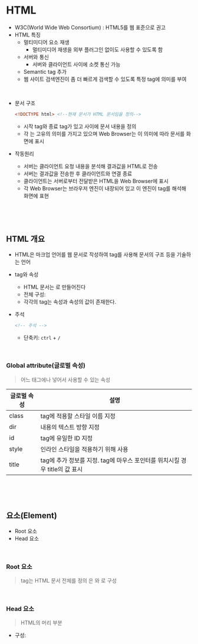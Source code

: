 # HTML

* W3C(World Wide Web Consortium) : HTML5를 웹 표준으로 권고
* HTML 특징
  * 멀티미디어 요소 재생
    * 멀티미디어 재생을 외부 플러그인 없이도 사용할 수 있도록 함
  * 서버와 통신
    * 서버와 클라이언트 사이에 소켓 통신 가능
  * Semantic tag 추가
  * 웹 사이트 검색엔진이 좀 더 빠르게 검색할 수 있도록 특정 tag에 의미를 부여

​          

* 문서 구조

  ```html
  <!DOCTYPE html> <!--현재 문서가 HTML 문서임을 정의-->
  ```

  * 시작 tag와 종료 tag가 있고 <tag> 사이에 문서 내용을 정의
  * 각 <tag>는 고유의 의미를 가지고 있으며 Web Browser는 이 의미에 따라 문서를 화면에 표시



* 작동원리
  * 서버는 클라이언트 요청 내용을 분석해 결과값을 HTML로 전송
  * 서버는 결과값을 전송한 후 클라이언트와 연결 종료
  * 클라이언트는 서버로부터 전달받은 HTML을 Web Browser에 표시
  * 각 Web Browser는 브라우저 엔진이 내장되어 있고 이 엔진이 tag를 해석해 화면에 표현

​        

​        

## HTML 개요

* HTML은 마크업 언어를 웹 문서로 작성하여 tag를 사용해 문서의 구조 등을 기술하는 언어

* tag와 속성

  * HTML 문서는 <tag>로 만들어진다
  * 전체 구성: <html> <head> <body>
  * 각각의 tag는 속성과 속성의 값이 존재한다.

* 주석

  ```html
  <!-- 주석 -->
  ```

  * 단축키: `ctrl` + `/`

​         

### Global attribute(글로벌 속성)

> 어느 태그에나 넣어서 사용할 수 있는 속성

| 글로벌 속성 | 설명                                                         |
| ----------- | ------------------------------------------------------------ |
| class       | tag에 적용할 스타일 이름 지정                                |
| dir         | 내용의 텍스트 방향 지정                                      |
| id          | tag에 유일한 ID 지정                                         |
| style       | 인라인 스타일을 적용하기 위해 사용                           |
| title       | tag에 추가 정보를 지정. tag에 마우스 포인터를 위치시킬 경우 title의 값 표시 |

​                

​                        

## 요소(Element)

* Root 요소
* Head 요소

​        

### Root 요소

> <html> tag는 HTML 문서 전체를 정의
>
> <html>은 <head>와 <body>로 구성

​         

### Head 요소

> HTML의 머리 부분

* 구성: <title>, <meta>, <style>, <script>, <link>

* title : 문서의 제목을 의미, 브라우저 제목 표시줄에 tag 내용이 나타남

* meta : 문서의 작성자, 날짜, 키워드 등 브라우저의 본문에 나타나지 않는 일반 정보를 나타냄

  * 속성: name, content, http-equiv, charset

    ```html
    <meta name ="name" content="value">
    <!-- name 속성에는 description, keyword, author 등이 있다-->
    
    <meta http-equiv="refresh" content="30">
    ```

  ​               

    

### Body

* 보여질 내용을 작성

  * id 속성은 중복X, class는 중복O

* Heading: <h1>~<h6>

* 특수문자

  * `&nbsp;` : 공백
  * `&lt;` : less than(<)
  * `&gt;` : greater than(>)
  * `&amp;` : Ampersand(&)
  * `&quot;` : Quotation mark(")
  * `&copy` : Copyright (&copy;)
  * `&reg;` : registered trademark(&reg;)

* **포맷팅 요소**

  * 화면에는 동일하게 출력되지만 의미가 다르다

  | tag명          | 설명                                         |
  | -------------- | -------------------------------------------- |
  | <abbr>         | 생략된 약어 표시(Title 속성 함께 사용)       |
  | <address>      | 연락처 정보 표시                             |
  | <blockquote>   | **긴 인용문구, 좌우 들여쓰기**               |
  | <q>            | 짧은 인용문구, 좌우 따옴표 붙음              |
  | <cite>         | 웹 문서나 포스트에서 참고 내용 표시          |
  | <pre>          | **공백, 줄바꿈등 입력된 그대로 화면에 표시** |
  | <code>         | 컴퓨터 인식을 위한 소스 코드                 |
  | <mark>         | 특정 문자열 강조                             |
  | <hr>           | **구분선**                                   |
  | <b>, <strong>  | 굵은 글씨                                    |
  | <i>, <em>      | 이탤릭                                       |
  | <big>, <small> | 큰 글자, 작은 글자                           |
  | <sup>, <sub>   | **위 첨자, 아래 첨자**                       |
  | <s>, <u>       | **취소선, 밑줄(underline)**                  |

  ```html
  	<pre>
  		<code>
  			function test(){
  				alert("함수가 그대로 출력");
  			}
  		</code>
  	</pre>
  ```



* **목록형 요소** : 하나 이상의 하위 tag를 포함한다

  | tag명 | 설명                      | 속성     | 속성값 | 설명            |
  | ----- | ------------------------- | -------- | ------ | --------------- |
  | <ul>  | 번호 없는 목록            | type     | 1      | 숫자(기본값)    |
  | <ol>  | 번호 있는 목록            | type     | a      | 영문 소문자     |
  | <li>  | 목록 항목의 하위 태그     | type     | A      | 영문 대문자     |
  | <dl>  | 용어 정의와 설명을 목록화 | type     | i, l   | 로마숫자(소/대) |
  | <dt>  | 용어 목록의 정의 부분     | start    | 숫자   | 시작 번호       |
  | <dd>  | 용어 목록의 설명부분      | reversed |        | 역순 표시       |

  ```html
  <ol type="i" start="100">
    <li>사과 &amp; 귤</li>
    <li>감자</li>
  </ol>
  ```

  * 실습

    ```html
    	<big>html study</big>
    	<ul>
    		<li>index - 숫자</li>
    			<ol type="1">
    				<li>HTML5와 CSS3의 소개</li>
    				<li>HTML 기본</li>
    				<li>HTML 마크업 요소</li>
    				<li>CSS 기본</li>
    				<li>CSS 이해</li>
    			</ol>
    		<li>index - 알파벳</li>
    			<ol type="a">
    				<li>HTML5와 CSS3의 소개</li>
    				<li>HTML 기본</li>
    				<li>HTML 마크업 요소</li>
    				<li>CSS 기본</li>
    				<li>CSS 이해</li>
    			</ol>
    	</ul>
    ```



* **table**

  > HTML table 모델은 데이터를 행(row)과 열(column)의 셀(cell)에 표시

  ```html
  <caption>테이블</caption>
  <table>
    <colgroup>
      <col span="2" style="background-color: skyblue">
    </colgroup>
    <thead>
      <tr>
        <th>id</th>
        <th>name</th>
        <th>age</th>
      </tr>
    </thead>
    <tbody>
      <tr>
        <td>1</td>
        <td>홍길동</td>
        <td>19</td>
      </tr>
    </tbody>
    <tfoot>	</tfoot>
  </table>
  ```

  * 제목: <caption>
  * 행 그룹 요소: <thead>, <tbody>, <tfoot>
  * 열 그룹 요소: <colgroup>
  * 열 태그: <col> , span 타입 = 열 개수 지정 
  * 행 표시: <tr>
  * 강조 표시: <th>
  * 내용 표시: <td>
  * 그룹: <colgroup>, <rowspan>
  * 속성: HTML5부터는 지원X, CSS로 적용한다.
    * frame : 특정 선을 보여줄지 결정
    * rules : 셀과 셀 사이 줄을 보여줄지 결정
    * align : background, bgcolor, border 속성 등

​         

​          

### img

* src속성 : 이미지 경로 지정(상대 경로, 절대 경로)

* height / width : 이미지 사이즈 결정

* alt : 이미지가 없는 경우 대신 보여질 텍스트

* 이미지 관련 태그 <figure> :  설명 글을 붙여야 할 태그

  * <figcaption> : 설명 내용

  ```html
  <figure>
  	<img scr="경로" title="배경입니다">
  	<figcaption>배경이 좋네요<figcaption>
  </figure>
  ```

   

​        

### a 태그 (Anchor)

* href 속성을 사용해 이동할 문서의 URL이나 문서의 책갈피 지정

* target 속성 : 하이퍼링크를 클릭했을 때 현재 윈도우 또는 새로운 윈도우로 이동할지 지정

  | 속성 값 | 설명                                                         |
  | ------- | ------------------------------------------------------------ |
  | _blank  | 링크 내용이 새 창이나 새 탭에서 열린다                       |
  | _self   | 링크가 있는 화면에서 열린다                                  |
  | _parent | 프레임을 사용했을 때 링크 내용을 부모 프레임에 표시          |
  | _top    | 프레임을 사용했을 때 프레임에서 벗어나 링크 내용을 전체 화면으로 표시 |

* 같은 페이지 안에서 이동하는 법: 특정 id나 class의 이름을 적는다

  ```html
  <a href="#content">내용1</a>
  
  <p>
    매우 긴 내용
  </p>
  
  <p id="content">
    이동하고자 하는 내용
  </p>
  ```

* **<map>  :  하나의 이미지 안에 여러 개의 link**

  * <area> : <a> 태그 대신 사용, href, target, shape 속성

    * shape 속성의 값 = default, rect, circle, poly

    ```html
    <img src="../경로">
    
    <map name="Logo">
    	<area shape="rect" coords="5,5,185,80" href="http://www.naver.com" target="_blank">
    </map>
    ```

    

​         

### iframe 요소

> 화면의 일부분에 다른 문서를 포함

* src 속성을 통해 외부 문서의 경로 지정
* height, width 속성으로 사이즈 지정
* name으로 프레임 이름 지정

```html
<iframe src="java.html" name="javascript" width="500" height="300"></iframe>
```

​       

​         

### form control 요소

* 사용자로부터 데이터를 입력 받아 서버에서 처리하기 위한 용도로 사용(전송:submit)
*  <form> 태그 하위에 위치해야 서버로 전송

#### form 속성

| 속성          | 설명                                                         |
| ------------- | ------------------------------------------------------------ |
| method        | 사용자가 입력한 내용을 서버 쪽 프로그램으로 어떻게 넘겨줄지 지정 |
| method="get"  | 주소 표시줄에 사용자가 입력한 내용 표시. 256~2048bytes의 데이터만 전송 |
| method="post" | HTTP 메세지의 Body에 담아서 전송하기 때문에 전송 내용 길이 제한X<br />사용자가 입력한 내용이 표시X |
| name          | form의 이름 지정                                             |
| action        | <form> 태그 안 내용을 처리해줄 서버상 프로그램 지정(URL)     |
| target        | <action> 태그에서 지정한 스크립트 파일을 현재 창이 아닌 다른 위치에 열도록 지정 |
| autocomplete  | 자동완성 기능, 기본값 on                                     |

​        

* **form 컨트롤 요소**

| tag명                               | 설명                                                         |
| ----------------------------------- | ------------------------------------------------------------ |
| <form>                              | 사용자에게 입력 받을 항목 정의, 여러 개 control 요소 포함    |
| <input>                             | 텍스트 box, 체크 box, 라디오 버튼 등 사용자가 데이터를 입력할 수 있도록 함 |
| <textarea>                          | 여러 줄의 문자 입력, cols / rows 속성으로 박스 크기 조정, disabled 속성으로 수정불가 내용 표시 |
| <button>                            | 버튼을 표시                                                  |
| <select><br /><option value="내용"> | select 태그 : 셀렉트 박스, size(dropdown 항목 개수 지정) / multiple(ctrl 키를 누른 상태로 여러 항목 선택) <br />option 태그 : selected(화면에 표시될 때 기본으로 선택되어 있는 옵션), value(전송할 값)<br /><optgroup label="그룹명"> option을 그룹으로 보여주기 위한 태그 |
| <optgroup>                          | select box의 각 항목 그룹화                                  |
| <option>                            | select box의 각 항목 정의                                    |
| <label>                             | for 속성을 이용해 다른 control 요소와 텍스트 연결            |
| <fieldset>                          | 입력 항목들을 그룹화                                         |
| <legend>                            | <fieldset>의 제목 지정                                       |
| <progress><br /><meter>             | 작업의 진행 상태 표시, value, max<br />progress와 비슷, low / high / optimum : 낮은 높은 최적 값을 지정(그에 따라 색이 달라짐) |

```html
	<h2>form control - label</h2>
	<fieldset>
		<legend>필수 입력</legend>
	<form method="post" action="Login.jsp">
		<ul type="none">
			<li>
				<label for="userid">아이디 :</label>
				<input type="text" id="userid" name="userid">
			</li>
			<li>
				<label for="pass">비밀번호 :</label>
				<input type="password" id="pass" name="pass">
			</li>
			<li><input type="submit" value="로그인"><input type="reset"></li>
		</ul>
	</form>
	</fieldset>
```

*  input 태그 속성들

| type           | 설명                                                         |
| -------------- | ------------------------------------------------------------ |
| text           | 한 줄의 텍스트 입력, name/size/value/maxlength               |
| password       | 비밀번호, name/size/value/maxlength                          |
| search         | 검색 상자                                                    |
| tel            | 전화번호                                                     |
| url            | URL                                                          |
| email          | email                                                        |
| datetime       | 국제 표준시(UTC)                                             |
| datetime-local | 사용자 지역을 기준으로 날짜와 시간                           |
| date           | 사용자 지역을 기준으로 날짜(년/월/일), min/max/step/value(초기값) |
| month          | 사용자 지역을 기준으로 날짜(년/월)                           |
| week           | 사용자 지역을 기준으로 날짜(년/주)                           |
| time           | 사용자 지역을 기준으로 날짜(시,분,초,분할 초)                |
| number         | 숫자 조절표, min/max/step/value(초기값)                      |
| range          | 숫자 조절 막대, min/max/step/value(초기값)                   |
| color          | 색상 표                                                      |
| checkbox       | checkbox                                                     |
| radio          | radio box                                                    |
| file           | 파일 첨부 버튼                                               |
| submit         | 서버 전송 버튼                                               |
| image          | submit + image (submit인데 이미지로 그냥 대체할 수 있다고 생각) |
| reset          | 리셋 버튼                                                    |
| button         | 기능이 없는 버튼, value/onclick                              |
| hidden         | 사용자에게 보이지 않지만 서버로 넘겨지는 값                  |

```html
<input type="button" value="버튼" onclick="alert('일반 버튼입니다')">
```

​       

* 사용자 입력을 위한 input

| 속성                     | 설명                                                         |
| ------------------------ | ------------------------------------------------------------ |
| autofocus                | 페이지 로딩 후 마우스 커서 표시                              |
| placeholder              | 텍스트 입력시 적당한 힌트 표시                               |
| readonly                 | =true, 등으로 지정                                           |
| required                 | submit 하기 전에 필수적으로 입력해야 하는 부분 체크          |
| min,max,step             |                                                              |
| size,minlength,maxlength |                                                              |
| Height,width             |                                                              |
| list                     | <datalist> 에 미리 정의해 놓은 옵션 값을 <input> 안에 나열해 보여줌 |
| multiple                 | type이 `email`이나 `file` 등 두 개 이상일 때 두 개 이상 값을 입력 |

```html
<input type="text" list="datalist id"> <!--만들어 놓은 틀을 불러옴-->

<datalist id = "datalist id"> <!--미리 만들어놓은 틀-->
	<option>1</option>
  <option>2</option>
</datalist>
```

​            



### 공간 분할 태그

* div : block 형식으로 공간 분할, 웹사이트의 레이아웃(전체 틀)을 만들 때 사용, div 태그를 사용해 각각 CSS를 적용
* span : inline 형식으로 공간을 분할
